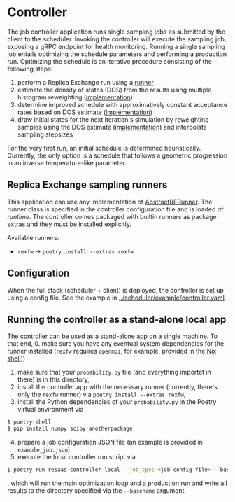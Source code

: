 # Controller

The job controller application runs single sampling jobs as submitted by the client to the scheduler. Invoking the controller
will execute the sampling job, exposing a gRPC endpoint for health monitoring. 
Running a single sampling job entails optimizing the schedule parameters and performing a production run.
Optimizing the schedule is an iterative procedure consisting of the following steps:
1. perform a Replica Exchange run using a [runner](../lib/runners/)
2. estimate the density of states (DOS) from the results using multiple histogram reweighting ([implementation](../../lib/schedule_estimation/resaas/schedule_estimation/dos_estimators.py))
3. determine improved schedule with approximatively constant acceptance rates based on DOS estimate ([implementation](../../lib/schedule_estimation/resaas/schedule_estimation/schedule_optimizers.py))
4. draw initial states for the next iteration's simulation by reweighting samples using the DOS estimate ([implementation](./resaas/controller/initial_setup.py)) and interpolate sampling stepsizes

For the very first run, an initial schedule is determined heuristically. Currently, the only option is a schedule that follows a geometric progression in an inverse temperature-like parameter.

## Replica Exchange sampling runners

This application can use any implementation of [AbstractRERunner](../lib/runners/).
The runner class is specified in the controller configuration file and is loaded *at runtime*.
The controller comes packaged with builtin runners as package extras and they must be installed explicitly. 

Available runners:

* `rexfw` -> `poetry install --extras rexfw`

## Configuration

When the full stack (scheduler + client) is deployed, the controller is set up using a config file.
See the example in [../scheduler/example/controller.yaml](../scheduler/example/controller.yaml).

## Running the controller as a stand-alone local app
The controller can be used as a stand-alone app on a single machine. To that end,
0. make sure you have any eventual system dependencies for the runner installed (`rexfw` requires `openmpi`, for example, provided in the [Nix shell](../../shell.nix)))
1. make sure that your `probability.py` file (and everything importet in there) is in this directory,
2. install the controller app with the necessary runner (currently, there's only the `rexfw` runner) via `poetry install --extras rexfw`,
3. install the Python dependencies of your `probability.py` in the Poetry virtual environment via
```bash
$ poetry shell
$ pip install numpy scipy anotherpackage
```
4. prepare a job configuration JSON file (an example is provided in `example_job.json`).
5. execute the local controller run script via
```bash
$ poetry run resaas-controller-local --job_spec <job config file> --basename <some file system path>
```

, which will run the main optimization loop and a production run and write all results to the directory specified via the `--basename` argument.
